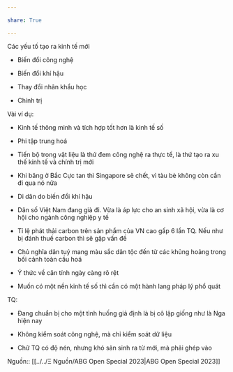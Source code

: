 ---  
share: True  
---  
Các yếu tố tạo ra kinh tế mới  
- Biến đổi công nghệ  
- Biến đổi khí hậu  
- Thay đổi nhân khẩu học  
- Chính trị  
  
Vài ví dụ:  
- Kinh tế thông minh và tích hợp tốt hơn là kinh tế số  
- Phi tập trung hoá  
- Tiến bộ trong vật liệu là thứ đem công nghệ ra thực tế, là thứ tạo ra xu thế kinh tế và chính trị mới  
- Khi băng ở Bắc Cực tan thì Singapore sẽ chết, vì tàu bè không còn cần đi qua nó nữa  
- Di dân do biến đổi khí hậu  
- Dân số Việt Nam đang già đi. Vừa là áp lực cho an sinh xã hội, vừa là cơ hội cho ngành công nghiệp y tế  
- Tỉ lệ phát thải carbon trên sản phẩm của VN cao gấp 6 lần TQ. Nếu như bị đánh thuế carbon thì sẽ gặp vấn đề  
- Chủ nghĩa dân tuý mang màu sắc dân tộc đến từ các khủng hoảng trong bối cảnh toàn cầu hoá  
- Ý  thức về căn tính ngày càng rõ rệt  
- Muốn có một nền kinh tế số thì cần có một hành lang pháp lý phổ quát  
  
TQ:  
- Đang chuẩn bị cho một tình huống giả định là bị cô lập giống như là Nga hiện nay  
- Không kiểm soát công nghệ, mà chỉ kiểm soát dữ liệu  
- Chữ TQ có độ nén, nhưng khó sản sinh ra từ mới, mà phải ghép vào  
  
  
  
Nguồn:: [[../../Ξ Nguồn/ABG Open Special 2023|ABG Open Special 2023]]  
